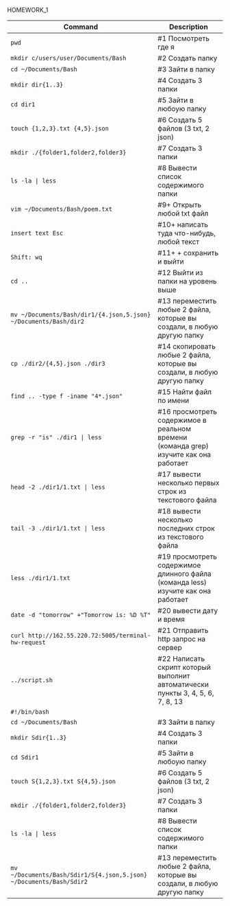 HOMEWORK_1

| Command | Description |
| --- | --- |
| `pwd`|					#1 Посмотреть где я |
| `mkdir c/users/user/Documents/Bash`|	#2 Создать папку |
| `cd ~/Documents/Bash`|			#3 Зайти в папку |
| `mkdir dir{1..3}`|				#4 Создать 3 папки	 |		
| `cd dir1`|					#5 Зайти в любоую папку |
| `touch {1,2,3}.txt {4,5}.json`|		#6 Создать 5 файлов (3 txt, 2 json) |	
| `mkdir ./{folder1,folder2,folder3}`|	#7 Создать 3 папки	 |		
| `ls -la \| less`|				#8 Вывести список содержимого папки |
| `vim ~/Documents/Bash/poem.txt`|		#9+ Открыть любой txt файл |
| `insert text Esc`|				#10+ написать туда что-нибудь, любой текст |
| `Shift: wq`|				#11+ + сохранить и выйти |
| `cd ..`|					#12 Выйти из папки на уровень выше |
| `mv ~/Documents/Bash/dir1/{4.json,5.json} ~/Documents/Bash/dir2`|	#13 переместить любые 2 файла, которые вы создали, в любую другую папку |
| `cp ./dir2/{4,5}.json ./dir3`|		#14 скопировать любые 2 файла, которые вы создали, в любую другую папку |
| `find .. -type f -iname "4*.json"`|	#15 Найти файл по имени |
| `grep -r "is" ./dir1 \| less`|		#16 просмотреть содержимое в реальном времени (команда grep) изучите как она работает |
| `head -2 ./dir1/1.txt \| less	`|	#17 вывести несколько первых строк из текстового файла |
| `tail -3 ./dir1/1.txt \| less	`|	#18 вывести несколько последних строк из текстового файла	 |
| `less ./dir1/1.txt  `|	 		#19 просмотреть содержимое длинного файла (команда less) изучите как она работает |
| `date -d "tomorrow" +"Tomorrow is: %D %T"`|					#20 вывести дату и время |
| `curl http://162.55.220.72:5005/terminal-hw-request`|	#21 Отправить http запрос на сервер |
| `../script.sh`|				#22 Написать скрипт который выполнит автоматически пункты 3, 4, 5, 6, 7, 8, 13 |
| `#!/bin/bash`| |
| `cd ~/Documents/Bash `|                    #3 Зайти в папку |
| `mkdir Sdir{1..3} `|                       #4 Создать 3 папки |
| `cd Sdir1 `|                               #5 Зайти в любоую папку |
| `touch S{1,2,3}.txt S{4,5}.json `|         #6 Создать 5 файлов (3 txt, 2 json)
|`mkdir ./{folder1,folder2,folder3}`|  	#7 Создать 3 папки |
| `ls -la \| less `|                          #8 Вывести список содержимого папки |
| `mv ~/Documents/Bash/Sdir1/S{4.json,5.json} ~/Documents/Bash/Sdir2`|  #13  переместить любые 2 файла, которые вы создали, в любую другую папку |

